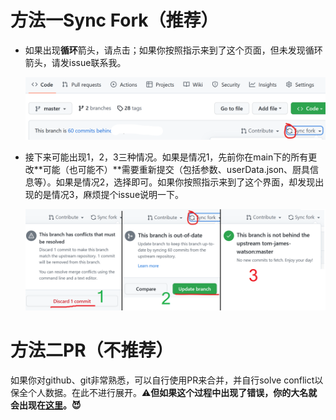 # 方法一Sync Fork（推荐）

- 如果出现**循环**箭头，请点击；如果你按照指示来到了这个页面，但未发现循环箭头，请发issue联系我。

  ![sync fork](syncFork.png)
- 接下来可能出现1，2，3三种情况。如果是情况1，先前你在main下的所有更改**可能（也可能不）**需要重新提交（包括参数、userData.json、厨具信息等）。如果是情况2，选择即可。如果你按照指示来到了这个界面，却发现出现的是情况3，麻烦提个issue说明一下。

  ![选择](commits_behind.png)

# 方法二PR（不推荐）

如果你对github、git非常熟悉，可以自行使用PR来合并，并自行solve conflict以保全个人数据。在此不进行展开。⚠️**但如果这个过程中出现了错误，你的大名就会出现在[这里](https://github.com/hjenryin/BCJH-Metropolis/pulls?q=is%3Apr+is%3Aclosed+-author%3AHjenryin)。😈**
